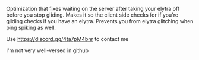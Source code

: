 Optimization that fixes waiting on the server after taking your elytra off before you stop gliding. Makes it so the client side checks for if you're gliding checks if you have an elytra. Prevents you from elytra glitching when ping spiking as well.

Use https://discord.gg/4ta7pM4bnr to contact me

I'm not very well-versed in github
